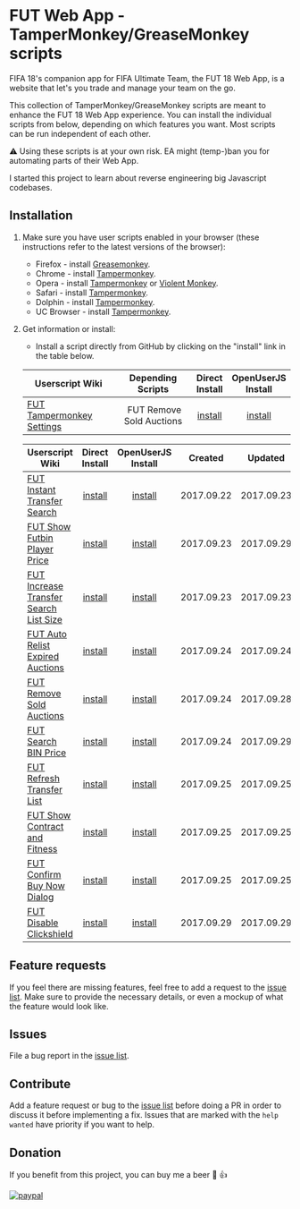 # FUT Web App - TamperMonkey/GreaseMonkey scripts
FIFA 18's companion app for FIFA Ultimate Team, the FUT 18 Web App, is a website that let's you trade and manage your team on the go.

This collection of TamperMonkey/GreaseMonkey scripts are meant to enhance the FUT 18 Web App experience. You can install the individual scripts from below, depending on which features you want. Most scripts can be run independent of each other.

:warning: Using these scripts is at your own risk. EA might (temp-)ban you for automating parts of their Web App.

I started this project to learn about reverse engineering big Javascript codebases.

## Installation

1. Make sure you have user scripts enabled in your browser (these instructions refer to the latest versions of the browser):

	* Firefox - install [Greasemonkey](https://addons.mozilla.org/en-US/firefox/addon/greasemonkey/).
	* Chrome - install [Tampermonkey](https://tampermonkey.net/?ext=dhdg&browser=chrome).
	* Opera - install [Tampermonkey](https://tampermonkey.net/?ext=dhdg&browser=opera) or [Violent Monkey](https://addons.opera.com/en/extensions/details/violent-monkey/).
	* Safari - install [Tampermonkey](https://tampermonkey.net/?ext=dhdg&browser=safari).
	* Dolphin - install [Tampermonkey](https://tampermonkey.net/?ext=dhdg&browser=dolphin).
	* UC Browser - install [Tampermonkey](https://tampermonkey.net/?ext=dhdg&browser=ucweb).

2. Get information or install:
	* Install a script directly from GitHub by clicking on the "install" link in the table below.

	| Userscript Wiki                        | Depending<br>Scripts | Direct<br>Install | OpenUserJS<br>Install |
	|----------------------------------------|:------------------:|:------------------:|:----------:|
	| [FUT Tampermonkey Settings][settings-wiki] | FUT Remove Sold Auctions | [install][settings-install] | [install][settings-install-openuserjs] |
  
	| Userscript Wiki                        | Direct<br>Install | OpenUserJS<br>Install | Created    | Updated    |
	|----------------------------------------|:------------------:|:----------:|:----------:|:----------:|
	| [FUT Instant Transfer Search][instant-transfer-search-wiki] | [install][instant-transfer-search-install] | [install][instant-transfer-search-install-openuserjs] | 2017.09.22 | 2017.09.23 |
	| [FUT Show Futbin Player Price][show-futbin-player-price-wiki] | [install][show-futbin-player-price-install] | [install][show-futbin-player-price-install-openuserjs] | 2017.09.23 | 2017.09.29 |
	| [FUT Increase Transfer Search List Size][transfer-search-increase-list-size-wiki] | [install][transfer-search-increase-list-size-install] | [install][transfer-search-increase-list-size-install-openuserjs] | 2017.09.23 | 2017.09.23 |
	| [FUT Auto Relist Expired Auctions][auto-relist-expired-auctions-wiki] | [install][auto-relist-expired-auctions-install] | [install][auto-relist-expired-auctions-install-openuserjs] | 2017.09.24 | 2017.09.24 |
	| [FUT Remove Sold Auctions][remove-sold-auctions-wiki] | [install][remove-sold-auctions-install] | [install][remove-sold-auctions-install-openuserjs] | 2017.09.24 | 2017.09.28 |
	| [FUT Search BIN Price][search-bin-price-wiki] | [install][search-bin-price-install] | [install][search-bin-price-install-openuserjs] | 2017.09.24 | 2017.09.29 |
	| [FUT Refresh Transfer List][refresh-transfer-list-wiki] | [install][refresh-transfer-list-install] | [install][refresh-transfer-list-install-openuserjs] | 2017.09.25 | 2017.09.25 |
	| [FUT Show Contract and Fitness][show-contract-fitness-wiki] | [install][show-contract-fitness-install] | [install][show-contract-fitness-install-openuserjs] | 2017.09.25 | 2017.09.25 |
	| [FUT Confirm Buy Now Dialog][confirm-buynow-dialog-wiki] | [install][confirm-buynow-dialog-install] | [install][confirm-buynow-dialog-install-openuserjs] | 2017.09.25 | 2017.09.25 |
	| [FUT Disable Clickshield][disable-clickshield-wiki] | [install][disable-clickshield-install] | [install][disable-clickshield-install-openuserjs] | 2017.09.29 | 2017.09.29 |

## Feature requests
If you feel there are missing features, feel free to add a request to the [issue list][issue-list]. Make sure to provide the necessary details, or even a mockup of what the feature would look like.

## Issues
File a bug report in the [issue list][issue-list].

## Contribute
Add a feature request or bug to the [issue list][issue-list] before doing a PR in order to discuss it before implementing a fix. Issues that are marked with the `help wanted` have priority if you want to help.

## Donation
If you benefit from this project, you can buy me a beer :beers: :+1:

[![paypal](https://www.paypalobjects.com/en_US/i/btn/btn_donateCC_LG.gif)](https://www.paypal.com/cgi-bin/webscr?cmd=_s-xclick&hosted_button_id=VTXU8XUY8JS94)

[issue-list]: https://github.com/Mardaneus86/futwebapp-tampermonkey/issues

[instant-transfer-search-wiki]: https://github.com/Mardaneus86/futwebapp-tampermonkey/wiki/Instant-Transfer-Search
[instant-transfer-search-install]: https://github.com/Mardaneus86/futwebapp-tampermonkey/raw/master/instant-transfer-search.user.js
[instant-transfer-search-install-openuserjs]: https://openuserjs.org/install/Mardaneus86/FUT_Instant_Transfer_Search.user.js

[show-futbin-player-price-wiki]: https://github.com/Mardaneus86/futwebapp-tampermonkey/wiki/Show-Futbin-Player-Price
[show-futbin-player-price-install]: https://github.com/Mardaneus86/futwebapp-tampermonkey/raw/master/show-futbin-player-price.user.js
[show-futbin-player-price-install-openuserjs]: https://openuserjs.org/install/Mardaneus86/FUT_Show_Futbin_player_price.user.js

[transfer-search-increase-list-size-wiki]: https://github.com/Mardaneus86/futwebapp-tampermonkey/wiki/Increase-Transfer-Search-List-Size
[transfer-search-increase-list-size-install]: https://github.com/Mardaneus86/futwebapp-tampermonkey/raw/master/transfer-search-increase-list-size.user.js
[transfer-search-increase-list-size-install-openuserjs]: https://openuserjs.org/install/Mardaneus86/FUT_Increase_Transfer_Search_List_Size.user.js

[auto-relist-expired-auctions-wiki]: https://github.com/Mardaneus86/futwebapp-tampermonkey/wiki/Auto-Relist-Expired-Auctions
[auto-relist-expired-auctions-install]: https://github.com/Mardaneus86/futwebapp-tampermonkey/raw/master/auto-relist-expired-auctions.user.js
[auto-relist-expired-auctions-install-openuserjs]: https://openuserjs.org/install/Mardaneus86/FUT_Auto_Relist_Unsold_Transfers.user.js

[remove-sold-auctions-wiki]: https://github.com/Mardaneus86/futwebapp-tampermonkey/wiki/Remove-Sold-Auctions
[remove-sold-auctions-install]: https://github.com/Mardaneus86/futwebapp-tampermonkey/raw/master/remove-sold-auctions.user.js
[remove-sold-auctions-install-openuserjs]: https://openuserjs.org/install/Mardaneus86/FUT_Auto_Remove_Sold_Auctions.user.js

[search-bin-price-wiki]: https://github.com/Mardaneus86/futwebapp-tampermonkey/wiki/Search-Bin-Price
[search-bin-price-install]: https://github.com/Mardaneus86/futwebapp-tampermonkey/raw/master/search-bin-price.user.js
[search-bin-price-install-openuserjs]: https://openuserjs.org/install/Mardaneus86/FUT_Search_BIN.user.js

[refresh-transfer-list-wiki]: https://github.com/Mardaneus86/futwebapp-tampermonkey/wiki/Refresh-Transfer-List
[refresh-transfer-list-install]: https://github.com/Mardaneus86/futwebapp-tampermonkey/raw/master/refresh-transfer-list.user.js
[refresh-transfer-list-install-openuserjs]: https://openuserjs.org/install/Mardaneus86/FUT_Refresh_Transfer_List.user.js

[show-contract-fitness-wiki]: https://github.com/Mardaneus86/futwebapp-tampermonkey/wiki/Show-Contract-Fitness
[show-contract-fitness-install]: https://github.com/Mardaneus86/futwebapp-tampermonkey/raw/master/show-contract-fitness.user.js
[show-contract-fitness-install-openuserjs]: https://openuserjs.org/install/Mardaneus86/FUT_Show_Contracts_and_Fitness.user.js

[confirm-buynow-dialog-wiki]: https://github.com/Mardaneus86/futwebapp-tampermonkey/wiki/Confirm-BuyNow-Dialog
[confirm-buynow-dialog-install]: https://github.com/Mardaneus86/futwebapp-tampermonkey/raw/master/confirm-buynow-dialog.user.js
[confirm-buynow-dialog-install-openuserjs]: https://openuserjs.org/install/Mardaneus86/FUT_Confirm_Buy_Now_Dialog.user.js

[settings-wiki]: https://github.com/Mardaneus86/futwebapp-tampermonkey/wiki/Settings
[settings-install]: https://github.com/Mardaneus86/futwebapp-tampermonkey/raw/master/settings.user.js
[settings-install-openuserjs]: https://openuserjs.org/install/Mardaneus86/FUT_Settings_Page.user.js

[disable-clickshield-wiki]: https://github.com/Mardaneus86/futwebapp-tampermonkey/wiki/Disable-Clickshield
[disable-clickshield-install]: https://github.com/Mardaneus86/futwebapp-tampermonkey/raw/master/disable-clickshield.user.js
[disable-clickshield-install-openuserjs]: https://openuserjs.org/install/Mardaneus86/FUT_Disable_Clickshield.user.js
